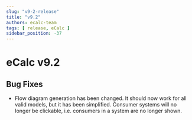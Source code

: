 ```yaml
---
slug: "v9-2-release"
title: "v9.2"
authors: ecalc-team
tags: [ release, eCalc ]
sidebar_position: -37
---
```


# eCalc v9.2

## Bug Fixes

* Flow diagram generation has been changed. It should now work for all valid models, but it has been simplified.
  Consumer systems will no longer be clickable, i.e. consumers in a system are no longer shown.

